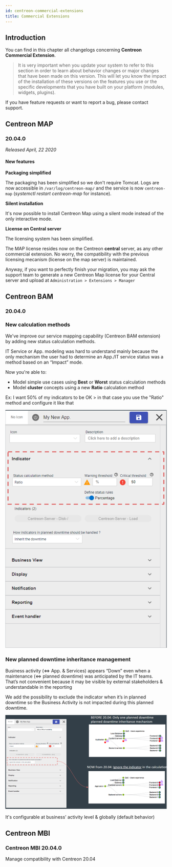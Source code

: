 ```yaml
---
id: centreon-commercial-extensions
title: Commercial Extensions
---
```


## Introduction

You can find in this chapter all changelogs concerning **Centreon Commercial
Extension**.

> It is very important when you update your system to refer to this section in
> order to learn about behavior changes or major changes that have been made on
> this version. This will let you know the impact of the installation of these
> versions on the features you use or the specific developments that you have
> built on your platform (modules, widgets, plugins).

If you have feature requests or want to report a bug, please contact support.

## Centreon MAP

### 20.04.0

*Released April, 22 2020*

#### New features

**Packaging simplified**

The packaging has been simplified so we don't require Tomcat. Logs are now
accessible in `/var/log/centreon-map/` and the service is now `centreon-map`
(*systemctl restart centreon-map* for instance).

**Silent installation**

It's now possible to install Centreon Map using a silent mode instead of the
only interactive mode.

**License on Central server**

The licensing system has been simplified.

The MAP license resides now on the Centreon **central** server, as any other
commercial extension. No worry, the compatibility with the previous licensing
mecanism (license on the map server) is maintained.

Anyway, if you want to perfectly finish your migration, you may ask the support
team to generate a new Centreon Map license for your Central server
and upload at `Administration > Extensions > Manager`

## Centreon BAM

### 20.04.0

### New calculation methods

We've improve our service mapping capability (Centreon BAM extension) by adding
new status calculation methods.

IT Service or App. modeling was hard to understand mainly because the only
mechanism the user had to determine an App./IT service status was a method based
on an “Impact” mode.

Now you're able to:

- Model simple use cases using **Best** or **Worst** status calculation methods
- Model **cluster** concepts using a new **Ratio** calculation method

Ex: I want 50% of my indicators to be OK > in that case you use the "Ratio"
method and configure it like that

![image](../assets/releases/service-mapping-ratio.png)

### New planned downtime inheritance management

Business activity (<=> App. & Services) appears “Down” even when a maintenance
(<=> planned downtime) was anticipated by the IT teams. That’s not convenient
because it may be visible by external stakeholders & understandable in the
reporting

We add the possibility to exclude the indicator when it’s in planned downtime
so the Business Activity is not impacted during this planned downtime.

![image](../assets/releases/service-mapping-inheritance.png)

It's configurable at business’ activity level & globally (default behavior)

## Centreon MBI

### Centreon MBI 20.04.0

Manage compatibility with Centreon 20.04
